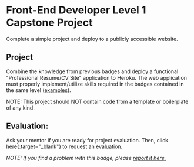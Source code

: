 # Front-End Developer Level 1 Capstone Project

Complete a simple project and deploy to a publicly accessible website.

## Project

Combine the knowledge from previous badges and deploy a functional "Professional Resume/CV Site" application to Heroku. The web application must properly implement/utilize skills required in the badges contained in the same level ([examples](https://www.cakeresume.com/Github-resume-samples?locale=en)). 

NOTE: This project should NOT contain code from a template or boilerplate of any kind. 

## Evaluation:

Ask your mentor if you are ready for project evaluation. Then, click [here](https://webdev.codex.academy/capstone1){:target="_blank"} to request an evaluation.

_NOTE: If you find a problem with this badge, please [report it here](bugs.md)[.](level-1)_